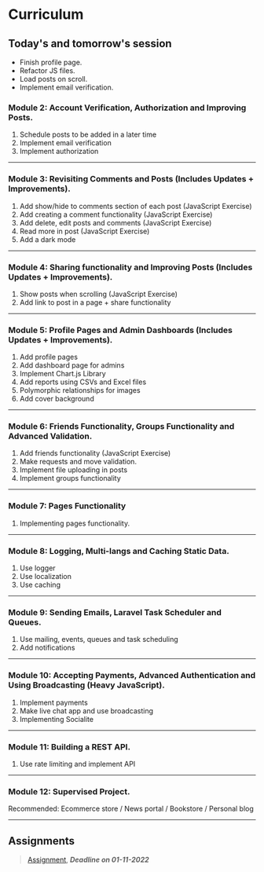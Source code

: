 # Curriculum

## Today's and tomorrow's session
- Finish profile page.
- Refactor JS files.
- Load posts on scroll.
- Implement email verification.

### Module 2: Account Verification, Authorization and Improving Posts.

1) Schedule posts to be added in a later time
2) Implement email verification
3) Implement authorization

---

### Module 3: Revisiting Comments and Posts (Includes Updates + Improvements).

1) Add show/hide to comments section of each post (JavaScript Exercise)
2) Add creating a comment functionality (JavaScript Exercise)
3) Add delete, edit posts and comments (JavaScript Exercise)
4) Read more in post (JavaScript Exercise) 
5) Add a dark mode

---

### Module 4: Sharing functionality and Improving Posts (Includes Updates + Improvements).

1) Show posts when scrolling (JavaScript Exercise)
2) Add link to post in a page + share functionality

---

### Module 5: Profile Pages and Admin Dashboards (Includes Updates + Improvements).

1) Add profile pages
2) Add dashboard page for admins
3) Implement Chart.js Library
4) Add reports using CSVs and Excel files
5) Polymorphic relationships for images
6) Add cover background

---

### Module 6: Friends Functionality, Groups Functionality and Advanced Validation.

1) Add friends functionality (JavaScript Exercise)
2) Make requests and move validation.
3) Implement file uploading in posts
4) Implement groups functionality

---

### Module 7: Pages Functionality

1) Implementing pages functionality.

---

### Module 8: Logging, Multi-langs and Caching Static Data.

1) Use logger
2) Use localization
3) Use caching

---

### Module 9: Sending Emails, Laravel Task Scheduler and Queues.

1) Use mailing, events, queues and task scheduling
2) Add notifications

---

### Module 10: Accepting Payments, Advanced Authentication and Using Broadcasting (Heavy JavaScript).

1) Implement payments
2) Make live chat app and use broadcasting
3) Implementing Socialite

---

### Module 11: Building a REST API.

1) Use rate limiting and implement API

---

### Module 12: Supervised Project.

Recommended: Ecommerce store / News portal / Bookstore / Personal blog

---

## Assignments

> [Assignment](https://www.youtube.com/watch?v=T5QyLcmcMJ4&list=PLDoPjvoNmBAycCXz5d9WvqlmykUIys5e8&index=4), ***Deadline on 01-11-2022*** 

